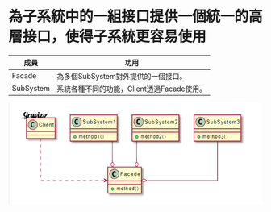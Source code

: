 # 為子系統中的一組接口提供一個統一的高層接口，使得子系統更容易使用

| 成員      | 功用                                       |
|-----------|--------------------------------------------|
| Facade    | 為多個SubSystem對外提供的一個接口。        |
| SubSystem | 系統各種不同的功能，Client透過Facade使用。 |

![img.png](img.png)